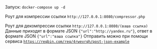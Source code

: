 Запуск:
```docker-compose up -d``` 


Роут для компрессии ссылки
```http://127.0.0.1:8080/compressor.php```


Роут для декомпрессии ссылки
```http://127.0.0.1:8080/(ваша ссылка)```
Данные приходят в формате JSON `{"url":"http://yandex.ru"}`, ответ в формате JSON `{"url":"ваша ссылка"}`
Отправить можно при помощи сервиса [`https://reqbin.com/req/4rwevrqh/post-json-example`](https://reqbin.com/req/4rwevrqh/post-json-example)
